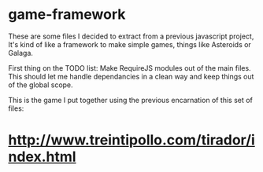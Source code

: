game-framework
==============

These are some files I decided to extract from a previous javascript project, It's kind of like a framework to make simple games, things like Asteroids or Galaga.

First thing on the TODO list:
	Make RequireJS modules out of the main files. 
	This should let me handle dependancies in a clean way and keep things out of the global scope.

This is the game I put together using the previous encarnation of this set of files:

http://www.treintipollo.com/tirador/index.html
==============
